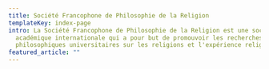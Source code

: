 ```yaml
---
title: Société Francophone de Philosophie de la Religion
templateKey: index-page
intro: La Société Francophone de Philosophie de la Religion est une société
  académique internationale qui a pour but de promouvoir les recherches
  philosophiques universitaires sur les religions et l'expérience religieuse.
featured_article: ""
---
```

